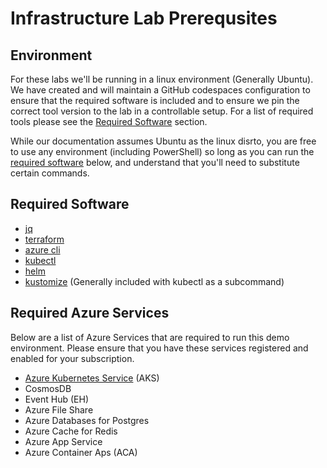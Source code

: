 # Infrastructure Lab Prerequsites

## Environment
For these labs we'll be running in a linux environment (Generally Ubuntu).  We have created and will maintain a GitHub codespaces configuration to ensure that the required software is included and to ensure we pin the correct tool version to the lab in a controllable setup.  For a list of required tools please see the [Required Software](#required-software) section.

While our documentation assumes Ubuntu as the linux disrto, you are free to use any environment (including PowerShell) so long as you can run the [required software](#required-software) below, and understand that you'll need to substitute certain commands.

## Required Software
- [jq](https://jqlang.github.io/jq/)
- [terraform](https://terraform.io)
- [azure cli](https://aka.ms/azure-cli)
- [kubectl](https://github.com/kubernetes/kubectl)
- [helm](https://helm.sh)
- [kustomize](https://kustomize.io/) (Generally included with kubectl as a subcommand)

## Required Azure Services
Below are a list of Azure Services that are required to run this demo environment.  Please ensure that you have these services registered and enabled for your subscription.

- [Azure Kubernetes Service](https://learn.microsoft.com/en-us/azure/aks/) (AKS)
- CosmosDB
- Event Hub (EH)
- Azure File Share
- Azure Databases for Postgres
- Azure Cache for Redis
- Azure App Service
- Azure Container Aps (ACA)